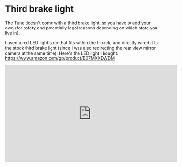 # Third brake light

The Tune doesn't come with a third brake light, so you have to add your own (for safety and potentially legal reasons depending on which state you live in).

I used a red LED light strip that fits within the t-track, and directly wired it to the stock third brake light (since I was also redirecting the rear view mirror camera at the same time). Here's the LED light I bought: https://www.amazon.com/gp/product/B07MXXDWDM

<iframe width="560" height="315" src="https://www.youtube.com/embed/qvAB3jDi8es?si=jGoGdpa5gBpQfKBN" title="YouTube video player" frameborder="0" allow="accelerometer; autoplay; clipboard-write; encrypted-media; gyroscope; picture-in-picture; web-share" referrerpolicy="strict-origin-when-cross-origin" allowfullscreen></iframe>
